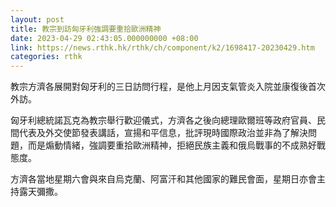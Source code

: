 ```yaml
---
layout: post
title: 教宗到訪匈牙利強調要重拾歐洲精神
date: 2023-04-29 02:43:05.000000000 +08:00
link: https://news.rthk.hk/rthk/ch/component/k2/1698417-20230429.htm
categories: rthk
---
```


教宗方濟各展開對匈牙利的三日訪問行程，是他上月因支氣管炎入院並康復後首次外訪。

匈牙利總統諾瓦克為教宗舉行歡迎儀式，方濟各之後向總理歐爾班等政府官員、民間代表及外交使節發表講話，宣揚和平信息，批評現時國際政治並非為了解決問題，而是煽動情緒，強調要重拾歐洲精神，拒絕民族主義和俄烏戰事的不成熟好戰態度。

方濟各當地星期六會與來自烏克蘭、阿富汗和其他國家的難民會面，星期日亦會主持露天彌撒。
